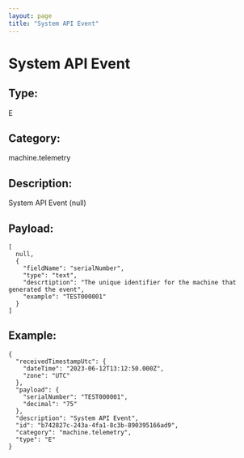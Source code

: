```yaml
---
layout: page
title: "System API Event"
---
```


# System API Event

## Type:

E

## Category:

machine.telemetry

## Description: 

System API Event (null)

## Payload:

```
[
  null,
  {
    "fieldName": "serialNumber",
    "type": "text",
    "descrtiption": "The unique identifier for the machine that generated the event",
    "example": "TEST000001"
  }
]
```

## Example:

```
{
  "receivedTimestampUtc": {
    "dateTime": "2023-06-12T13:12:50.000Z",
    "zone": "UTC"
  },
  "payload": {
    "serialNumber": "TEST000001",
    "decimal": "75"
  },
  "description": "System API Event",
  "id": "b742827c-243a-4fa1-8c3b-890395166ad9",
  "category": "machine.telemetry",
  "type": "E"
}
```
